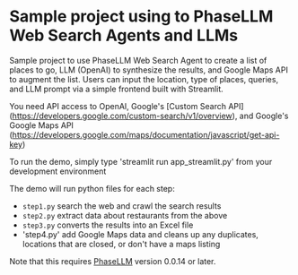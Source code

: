# Sample project using to PhaseLLM Web Search Agents and LLMs

Sample project to use PhaseLLM Web Search Agent to create a list of places to go, LLM (OpenAI) to synthesize the results, and Google Maps API to augment the list. Users can input the location, type of places, queries, and LLM prompt via a simple frontend built with Streamlit. 

You need API access to OpenAI, Google's [Custom Search API] (https://developers.google.com/custom-search/v1/overview), and Google's Google Maps API (https://developers.google.com/maps/documentation/javascript/get-api-key)

To run the demo, simply type 'streamlit run app_streamlit.py' from your development environment

The demo will run python files for each step: 
- `step1.py` search the web and crawl the search results
- `step2.py` extract data about restaurants from the above
- `step3.py` converts the results into an Excel file
- 'step4.py' add Google Maps data and cleans up any duplicates, locations that are closed, or don't have a maps listing

Note that this requires [PhaseLLM](https://phasellm.com/) version 0.0.14 or later.
